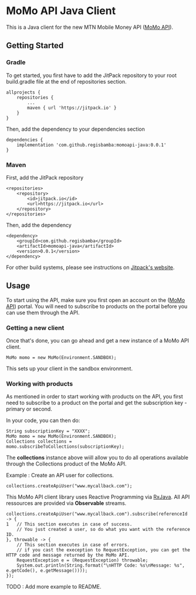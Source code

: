 # MoMo API Java Client

This is a Java client for the new MTN Mobile Money API ([MoMo API](https://momodeveloper.mtn.com)).

## Getting Started

### Gradle
To get started, you first have to add the JitPack repository to your root build.gradle file at the end of repositories section.
```
allprojects {
    repositories {
        ...
        maven { url 'https://jitpack.io' }
    }
}
```

Then, add the dependency to your dependencies section
```
dependencies {
    implementation 'com.github.regisbamba:momoapi-java:0.0.1'
}
```

### Maven
First, add the JitPack repository
```
<repositories>
    <repository>
        <id>jitpack.io</id>
        <url>https://jitpack.io</url>
    </repository>
</repositories>
```

Then, add the dependency 
```
<dependency>
    <groupId>com.github.regisbamba</groupId>
    <artifactId>momoapi-java</artifactId>
    <version>0.0.1</version>
</dependency>
```

For other build systems, please see instructions on [Jitpack's website](https://jitpack.io/#regisbamba/momoapi-java/0.0.1).

## Usage
To start using the API, make sure you first open an account on the  ([MoMo API](https://momodeveloper.mtn.com)) portal. You will need to subscribe to products on the portal before you can use them through the API.

### Getting a new client
Once that's done, you can go ahead and get a new instance of a MoMo API client.

```
MoMo momo = new MoMo(Environment.SANDBOX);
```
This sets up your client in the sandbox environment.

### Working with products
As mentioned in order to start working with products on the API, you first need to subscribe to a product on the portal and get the subscription key - primary or second.

In your code, you can then do:
```
String subscriptionKey = "XXXX";
MoMo momo = new MoMo(Environment.SANDBOX);
Collections collections = momo.subscribeToCollections(subscriptionKey);
```

The **collections** instance above wiill allow you to do all operations available through the Collections product of the MoMo API.

Example : Create an API user for collections.
```
collections.createApiUser("www.mycallback.com");
```
This MoMo API client library uses Reactive Programming via [RxJava](https://github.com/ReactiveX/RxJava). All API ressources are provided via **Observable** streams.

```
collections.createApiUser("www.mycallback.com").subscribe(referenceId -> {
1   // This section executes in case of success.
    // You just created a user, so do what you want with the reference ID.
}, throwable -> {
    // This section executes in case of errors.
    // if you cast the exeception to RequestException, you can get the HTTP code and message returned by the MoMo API.
    RequestException e = (RequestException) throwable;
    System.out.println(String.format("\nHTTP Code: %s\nMessage: %s", e.getCode(), e.getMessage())));
});
```

TODO : Add more example to README.